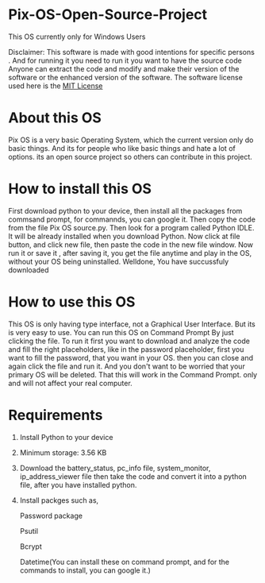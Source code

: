 # Pix-OS-Open-Source-Project
This OS currently only for Windows Users

Disclaimer: This software is made with good intentions for specific persons . And for running it you need to run it you want to have the source code Anyone can extract the code and modify and make their version of the software or the enhanced version of the software. The software license used here is the [MIT License](https://github.com/megg-at-github/Panopticon-Open-Source-Project/blob/main/LICENSE)
# About this OS
Pix OS is a very basic Operating System, which the current version only do basic things. And its for people who like basic things and hate a lot of options. its an open source project so others can contribute in this project.
# How to install this OS
First download python to your device, then install all the packages from commsand prompt, for commannds, you can google it. Then copy the code from the file Pix OS source.py.
Then look for a program called Python IDLE. It will be already installed when you download Python. Now click at file button, and click new file, then paste the code in the new file window. Now run it or save it , after saving it, you get the file anytime and play in the OS, without your OS being uninstalled. Welldone, You have succussfuly downloaded
# How to use this OS
This OS is only having type interface, not a Graphical User Interface. But its is very easy to use. You can run this OS on Command Prompt By just clicking the file.
To run it first you want to download and analyze the code and fill the right placeholders, like in the password placeholder, first you want to fill the password, that you want in your OS. then you can close and again click the file and run it. And you don't want to be worried that your primary OS will be deleted. That this will work in the Command Prompt. only and will not affect your real computer.
# Requirements
1. Install Python to your device
2. Minimum storage: 3.56 KB
3. Download the battery_status, pc_info file, system_monitor, ip_address_viewer file then take the code and convert it into a python file, after you have installed python.
4. Install packges such as,

   Password package

   Psutil

    Bcrypt

   Datetime(You can install these on command prompt, and for the commands to install, you can google it.)
   


